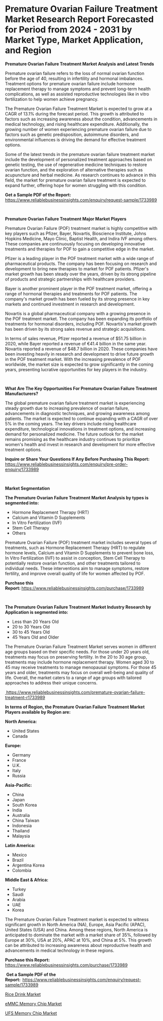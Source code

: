 <p><h1>Premature Ovarian Failure Treatment Market Research Report Forecasted for Period from 2024 -  2031 by Market Type, Market Application, and Region</h1></p><p><strong>Premature Ovarian Failure Treatment Market Analysis and Latest Trends</strong></p>
<p><p>Premature ovarian failure refers to the loss of normal ovarian function before the age of 40, resulting in infertility and hormonal imbalances. Treatment options for premature ovarian failure include hormone replacement therapy to manage symptoms and prevent long-term health complications, as well as assisted reproductive technologies like in vitro fertilization to help women achieve pregnancy.</p><p>The Premature Ovarian Failure Treatment Market is expected to grow at a CAGR of 13.1% during the forecast period. This growth is attributed to factors such as increasing awareness about the condition, advancements in medical technology, and rising healthcare expenditure. Additionally, the growing number of women experiencing premature ovarian failure due to factors such as genetic predisposition, autoimmune disorders, and environmental influences is driving the demand for effective treatment options.</p><p>Some of the latest trends in the premature ovarian failure treatment market include the development of personalized treatment approaches based on genetic testing, the use of regenerative medicine techniques to restore ovarian function, and the exploration of alternative therapies such as acupuncture and herbal medicine. As research continues to advance in this field, the market for premature ovarian failure treatment is expected to expand further, offering hope for women struggling with this condition.</p></p>
<p><strong>Get a Sample PDF of the Report:&nbsp;</strong> <a href="https://www.reliablebusinessinsights.com/enquiry/request-sample/1733989">https://www.reliablebusinessinsights.com/enquiry/request-sample/1733989</a></p>
<p>&nbsp;</p>
<p><strong>Premature Ovarian Failure Treatment Major Market Players</strong></p>
<p><p>Premature Ovarian Failure (POF) treatment market is highly competitive with key players such as Pfizer, Bayer, Novartis, Bioscience Institute, Johns Hopkins Medicine, Mayo Clinic, Baptist Health, and Indira IVF among others. These companies are continuously focusing on developing innovative treatments and therapies for POF to gain a competitive edge in the market.</p><p>Pfizer is a leading player in the POF treatment market with a wide range of pharmaceutical products. The company has been focusing on research and development to bring new therapies to market for POF patients. Pfizer's market growth has been steady over the years, driven by its strong pipeline of products and strategic partnerships with healthcare providers.</p><p>Bayer is another prominent player in the POF treatment market, offering a range of hormonal therapies and treatments for POF patients. The company's market growth has been fueled by its strong presence in key markets and continued investment in research and development.</p><p>Novartis is a global pharmaceutical company with a growing presence in the POF treatment market. The company has been expanding its portfolio of treatments for hormonal disorders, including POF. Novartis's market growth has been driven by its strong sales revenue and strategic acquisitions.</p><p>In terms of sales revenue, Pfizer reported a revenue of $51.75 billion in 2020, while Bayer reported a revenue of €41.4 billion in the same year. Novartis reported a revenue of $48.7 billion in 2020. These companies have been investing heavily in research and development to drive future growth in the POF treatment market. With the increasing prevalence of POF worldwide, the market size is expected to grow significantly in the coming years, presenting lucrative opportunities for key players in the industry.</p></p>
<p>&nbsp;</p>
<p><strong>What Are The Key Opportunities For Premature Ovarian Failure Treatment Manufacturers?</strong></p>
<p><p>The global premature ovarian failure treatment market is experiencing steady growth due to increasing prevalence of ovarian failure, advancements in diagnostic techniques, and growing awareness among patients. The market is expected to continue expanding with a CAGR of over 5% in the coming years. The key drivers include rising healthcare expenditure, technological innovations in treatment options, and increasing demand for personalized medicine. The future outlook for the market remains promising as the healthcare industry continues to prioritize women's health and invest in research and development for more effective treatment options.</p></p>
<p><strong>Inquire or Share Your Questions If Any Before Purchasing This Report:</strong> <a href="https://www.reliablebusinessinsights.com/enquiry/pre-order-enquiry/1733989">https://www.reliablebusinessinsights.com/enquiry/pre-order-enquiry/1733989</a></p>
<p>&nbsp;</p>
<p><strong>Market Segmentation</strong></p>
<p><strong>The Premature Ovarian Failure Treatment Market Analysis by types is segmented into:</strong></p>
<p><ul><li>Hormone Replacement Therapy (HRT)</li><li>Calcium and Vitamin D Supplements</li><li>In Vitro Fertilization (IVF)</li><li>Stem Cell Therapy</li><li>Others</li></ul></p>
<p><p>Premature Ovarian Failure (POF) treatment market includes several types of treatments, such as Hormone Replacement Therapy (HRT) to regulate hormone levels, Calcium and Vitamin D Supplements to prevent bone loss, In Vitro Fertilization (IVF) to assist in conception, Stem Cell Therapy to potentially restore ovarian function, and other treatments tailored to individual needs. These interventions aim to manage symptoms, restore fertility, and improve overall quality of life for women affected by POF.</p></p>
<p><strong>Purchase this Report:&nbsp;</strong><a href="https://www.reliablebusinessinsights.com/purchase/1733989">https://www.reliablebusinessinsights.com/purchase/1733989</a></p>
<p>&nbsp;</p>
<p><strong>The Premature Ovarian Failure Treatment Market Industry Research by Application is segmented into:</strong></p>
<p><ul><li>Less than 20 Years Old</li><li>20 to 30 Years Old</li><li>30 to 45 Years Old</li><li>45 Years Old and Older</li></ul></p>
<p><p>The Premature Ovarian Failure Treatment Market serves women in different age groups based on their specific needs. For those under 20 years old, treatments may focus on preserving fertility. In the 20 to 30 age group, treatments may include hormone replacement therapy. Women aged 30 to 45 may receive treatments to manage menopausal symptoms. For those 45 years and older, treatments may focus on overall well-being and quality of life. Overall, the market caters to a range of age groups with tailored approaches to address their unique concerns.</p></p>
<p><a href="https://www.reliablebusinessinsights.com/premature-ovarian-failure-treatment-r1733989">&nbsp;https://www.reliablebusinessinsights.com/premature-ovarian-failure-treatment-r1733989</a></p>
<p><strong>In terms of Region, the Premature Ovarian Failure Treatment Market Players available by Region are:</strong></p>
<p>
    <p> <strong> North America: </strong>
        <ul>
            <li>United States</li>
            <li>Canada</li>
        </ul>
        </p> 
    <p> <strong> Europe: </strong>
        <ul>
            <li>Germany</li>
            <li>France</li>
            <li>U.K.</li>
            <li>Italy</li>
            <li>Russia</li>
        </ul>
        </p> 
    <p> <strong> Asia-Pacific: </strong>
        <ul>
            <li>China</li>
            <li>Japan</li>
            <li>South Korea</li>
            <li>India</li>
            <li>Australia</li>
            <li>China Taiwan</li>
            <li>Indonesia</li>
            <li>Thailand</li>
            <li>Malaysia</li>
        </ul>
        </p> 
    <p> <strong> Latin America: </strong>
        <ul>
            <li>Mexico</li>
            <li>Brazil</li>
            <li>Argentina Korea</li>
            <li>Colombia</li>
        </ul>
        </p> 
    <p> <strong> Middle East & Africa: </strong>
        <ul>
            <li>Turkey</li>
            <li>Saudi</li>
            <li>Arabia</li>
            <li>UAE</li>
            <li>Korea</li>
        </ul>
    </p>
    </p>
<p><p>The Premature Ovarian Failure Treatment market is expected to witness significant growth in North America (NA), Europe, Asia Pacific (APAC), United States (USA) and China. Among these regions, North America is anticipated to dominate the market with a market share of 35%, followed by Europe at 30%, USA at 20%, APAC at 10%, and China at 5%. This growth can be attributed to increasing awareness about reproductive health and advancements in medical technology in these regions.</p></p>
<p><strong>Purchase this Report: </strong><a href="https://www.reliablebusinessinsights.com/purchase/1733989">https://www.reliablebusinessinsights.com/purchase/1733989</a></p>
<p>&nbsp;<strong>Get a Sample PDF of the Report:&nbsp;&nbsp;</strong><a href="https://www.reliablebusinessinsights.com/enquiry/request-sample/1733989">https://www.reliablebusinessinsights.com/enquiry/request-sample/1733989</a></p>
<p><strong></strong></p>
<p><p><a href="https://github.com/ctanaka235/Market-Research-Report-List-1/blob/main/rice-drink-market.md">Rice Drink Market</a></p><p><a href="https://github.com/fkhcgcyl33/Market-Research-Report-List-1/blob/main/emmc-memory-chip-market.md">eMMC Memory Chip Market</a></p><p><a href="https://github.com/yazulaeha/Market-Research-Report-List-1/blob/main/ufs-memory-chip-market.md">UFS Memory Chip Market</a></p></p>